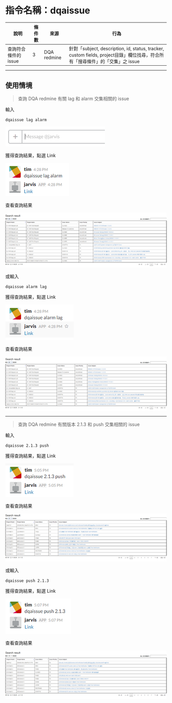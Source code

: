 # 指令名稱：dqaissue

| 說明 | 條件數 | 來源 | 行為 |
| --- | --- | --- | --- |
| 查詢符合條件的issue | 3 | DQA redmine | 針對「subject, description, id, status, tracker, custom fields, project目錄」欄位找尋，符合所有「搜尋條件」的「交集」之 issue |

---

## 使用情境

> 查詢 DQA redmine 有關 lag 和 alarm 交集相關的 issue

輸入

```
dqaissue lag alarm
```

![](/assets/2017-03-10_143613.PNG)

獲得查詢結果，點選 Link

![](/assets/2017-03-13_162901.PNG)

查看查詢結果

![](/assets/2017-03-10_143919.PNG)

或輸入

```
dqaissue alarm lag
```

獲得查詢結果，點選 Link

![](/assets/2017-03-13_162921.PNG)

查看查詢結果

![](/assets/2017-03-13_162547.PNG)

---

> 查詢 DQA redmine 有關版本 2.1.3 和 push 交集相關的 issue

輸入

```
dqaissue 2.1.3 push
```

獲得查詢結果，點選 Link

![](/assets/2017-03-13_171106.PNG)

查看查詢結果

![](/assets/2017-03-13_170645.PNG)

或輸入

```
dqaissue push 2.1.3
```

獲得查詢結果，點選 Link

![](/assets/2017-03-13_171114.PNG)

查看查詢結果

![](/assets/2017-03-13_170746.PNG)

